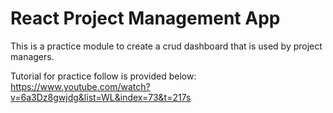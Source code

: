 # React Project Management App

This is a practice module to create a crud dashboard that is used by project managers.

Tutorial for practice follow is provided below:
https://www.youtube.com/watch?v=6a3Dz8gwjdg&list=WL&index=73&t=217s

